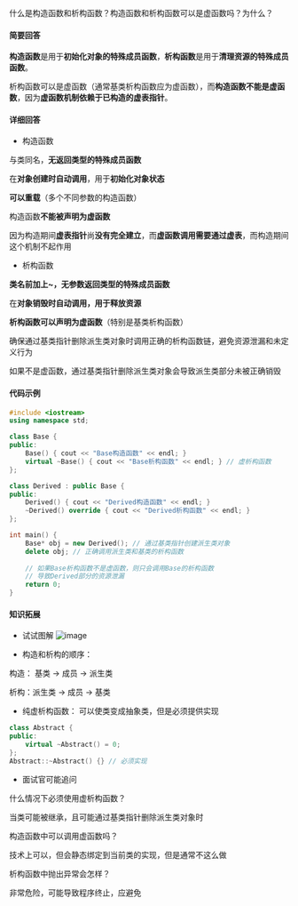 什么是构造函数和析构函数？构造函数和析构函数可以是虚函数吗？为什么？

#### 简要回答
**构造函数**是用于**初始化对象的特殊成员函数**，**析构函数**是用于**清理资源的特殊成员函数**。

析构函数可以是虚函数（通常基类析构函数应为虚函数），而**构造函数不能是虚函数**，因为**虚函数机制依赖于已构造的虚表指针**。
#### 详细回答
- 构造函数

与类同名，**无返回类型的特殊成员函数**

在**对象创建时自动调用**，用于**初始化对象状态**

**可以重载**（多个不同参数的构造函数）

构造函数**不能被声明为虚函数**

因为构造期间**虚表指针**尚**没有完全建立**，而**虚函数调用需要通过虚表**，而构造期间这个机制不起作用
- 析构函数

**类名前加上~，无参数返回类型的特殊成员函数**

在**对象销毁时自动调用，用于释放资源**

**析构函数可以声明为虚函数**（特别是基类析构函数）

确保通过基类指针删除派生类对象时调用正确的析构函数链，避免资源泄漏和未定义行为

如果不是虚函数，通过基类指针删除派生类对象会导致派生类部分未被正确销毁
#### 代码示例
```cpp
#include <iostream>
using namespace std;

class Base {
public:
    Base() { cout << "Base构造函数" << endl; }
    virtual ~Base() { cout << "Base析构函数" << endl; } // 虚析构函数
};

class Derived : public Base {
public:
    Derived() { cout << "Derived构造函数" << endl; }
    ~Derived() override { cout << "Derived析构函数" << endl; }
};

int main() {
    Base* obj = new Derived(); // 通过基类指针创建派生类对象
    delete obj; // 正确调用派生类和基类的析构函数
    
    // 如果Base析构函数不是虚函数，则只会调用Base的析构函数
    // 导致Derived部分的资源泄漏
    return 0;
}
```
#### 知识拓展
- 试试图解
![image](https://file1.kamacoder.com/i/bagu/202507181.png)

- 构造和析构的顺序：

构造： 基类 → 成员 → 派生类

析构：派生类 → 成员 → 基类

- 纯虚析构函数：
可以使类变成抽象类，但是必须提供实现
```cpp
class Abstract {
public:
    virtual ~Abstract() = 0;
};
Abstract::~Abstract() {} // 必须实现
```

- 面试官可能追问

什么情况下必须使用虚析构函数？

当类可能被继承，且可能通过基类指针删除派生类对象时 

构造函数中可以调用虚函数吗？

技术上可以，但会静态绑定到当前类的实现，但是通常不这么做

析构函数中抛出异常会怎样？

非常危险，可能导致程序终止，应避免